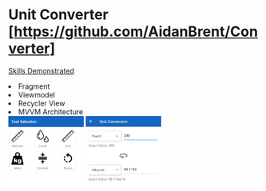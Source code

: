 # Unit Converter [https://github.com/AidanBrent/Converter]

<u>Skills Demonstrated</u>
<list>
  <li>Fragment</li>
  <li>Viewmodel</li>
  <li>Recycler View</li>
  <li>MVVM Architecture</li>
</list>
<div float="Left">
  <img src="Converter_Selection.png" style="width:30%;"> 
  <img src="Converter_conversion.png" style="width:30%;">
</div>
